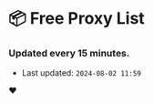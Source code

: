 # :package: Free Proxy List
### Updated every 15 minutes.

- Last updated: `2024-08-02 11:59`

:heart:
